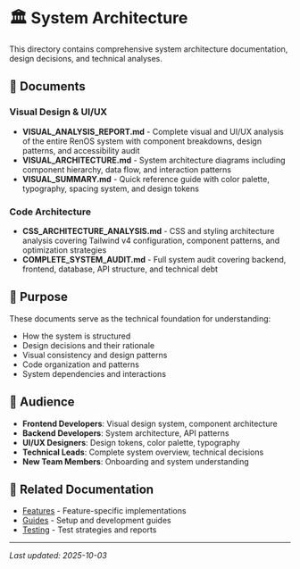 # 🏛️ System Architecture

This directory contains comprehensive system architecture documentation, design decisions, and technical analyses.

## 📄 Documents

### Visual Design & UI/UX

- **VISUAL_ANALYSIS_REPORT.md** - Complete visual and UI/UX analysis of the entire RenOS system with component breakdowns, design patterns, and accessibility audit
- **VISUAL_ARCHITECTURE.md** - System architecture diagrams including component hierarchy, data flow, and interaction patterns
- **VISUAL_SUMMARY.md** - Quick reference guide with color palette, typography, spacing system, and design tokens

### Code Architecture

- **CSS_ARCHITECTURE_ANALYSIS.md** - CSS and styling architecture analysis covering Tailwind v4 configuration, component patterns, and optimization strategies
- **COMPLETE_SYSTEM_AUDIT.md** - Full system audit covering backend, frontend, database, API structure, and technical debt

## 🎯 Purpose

These documents serve as the technical foundation for understanding:

- How the system is structured
- Design decisions and their rationale
- Visual consistency and design patterns
- Code organization and patterns
- System dependencies and interactions

## 👥 Audience

- **Frontend Developers**: Visual design system, component architecture
- **Backend Developers**: System architecture, API patterns
- **UI/UX Designers**: Design tokens, color palette, typography
- **Technical Leads**: Complete system overview, technical decisions
- **New Team Members**: Onboarding and system understanding

## 🔗 Related Documentation

- [Features](/features/) - Feature-specific implementations
- [Guides](/guides/) - Setup and development guides
- [Testing](/testing/) - Test strategies and reports

---

_Last updated: 2025-10-03_
